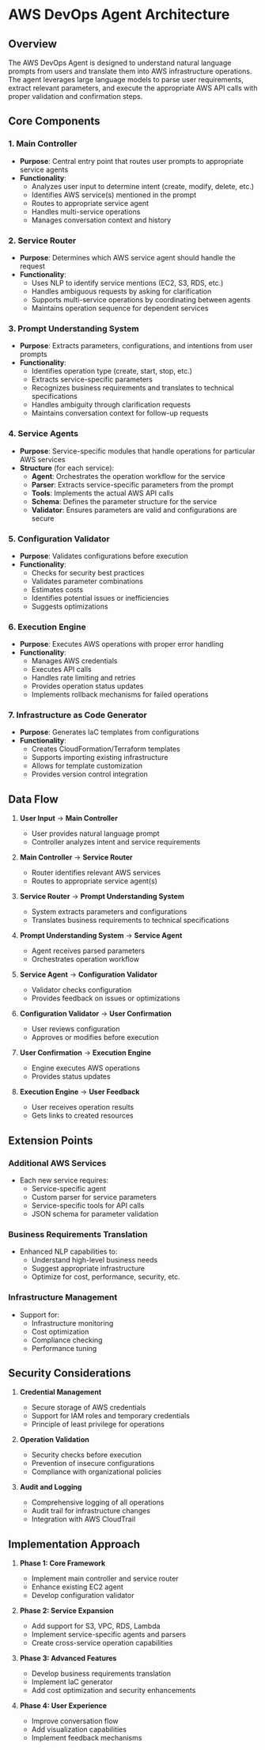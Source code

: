 # AWS DevOps Agent Architecture

## Overview
The AWS DevOps Agent is designed to understand natural language prompts from users and translate them into AWS infrastructure operations. The agent leverages large language models to parse user requirements, extract relevant parameters, and execute the appropriate AWS API calls with proper validation and confirmation steps.

## Core Components

### 1. Main Controller
- **Purpose**: Central entry point that routes user prompts to appropriate service agents
- **Functionality**:
  - Analyzes user input to determine intent (create, modify, delete, etc.)
  - Identifies AWS service(s) mentioned in the prompt
  - Routes to appropriate service agent
  - Handles multi-service operations
  - Manages conversation context and history

### 2. Service Router
- **Purpose**: Determines which AWS service agent should handle the request
- **Functionality**:
  - Uses NLP to identify service mentions (EC2, S3, RDS, etc.)
  - Handles ambiguous requests by asking for clarification
  - Supports multi-service operations by coordinating between agents
  - Maintains operation sequence for dependent services

### 3. Prompt Understanding System
- **Purpose**: Extracts parameters, configurations, and intentions from user prompts
- **Functionality**:
  - Identifies operation type (create, start, stop, etc.)
  - Extracts service-specific parameters
  - Recognizes business requirements and translates to technical specifications
  - Handles ambiguity through clarification requests
  - Maintains conversation context for follow-up requests

### 4. Service Agents
- **Purpose**: Service-specific modules that handle operations for particular AWS services
- **Structure** (for each service):
  - **Agent**: Orchestrates the operation workflow for the service
  - **Parser**: Extracts service-specific parameters from the prompt
  - **Tools**: Implements the actual AWS API calls
  - **Schema**: Defines the parameter structure for the service
  - **Validator**: Ensures parameters are valid and configurations are secure

### 5. Configuration Validator
- **Purpose**: Validates configurations before execution
- **Functionality**:
  - Checks for security best practices
  - Validates parameter combinations
  - Estimates costs
  - Identifies potential issues or inefficiencies
  - Suggests optimizations

### 6. Execution Engine
- **Purpose**: Executes AWS operations with proper error handling
- **Functionality**:
  - Manages AWS credentials
  - Executes API calls
  - Handles rate limiting and retries
  - Provides operation status updates
  - Implements rollback mechanisms for failed operations

### 7. Infrastructure as Code Generator
- **Purpose**: Generates IaC templates from configurations
- **Functionality**:
  - Creates CloudFormation/Terraform templates
  - Supports importing existing infrastructure
  - Allows for template customization
  - Provides version control integration

## Data Flow

1. **User Input** → **Main Controller**
   - User provides natural language prompt
   - Controller analyzes intent and service requirements

2. **Main Controller** → **Service Router**
   - Router identifies relevant AWS services
   - Routes to appropriate service agent(s)

3. **Service Router** → **Prompt Understanding System**
   - System extracts parameters and configurations
   - Translates business requirements to technical specifications

4. **Prompt Understanding System** → **Service Agent**
   - Agent receives parsed parameters
   - Orchestrates operation workflow

5. **Service Agent** → **Configuration Validator**
   - Validator checks configuration
   - Provides feedback on issues or optimizations

6. **Configuration Validator** → **User Confirmation**
   - User reviews configuration
   - Approves or modifies before execution

7. **User Confirmation** → **Execution Engine**
   - Engine executes AWS operations
   - Provides status updates

8. **Execution Engine** → **User Feedback**
   - User receives operation results
   - Gets links to created resources

## Extension Points

### Additional AWS Services
- Each new service requires:
  - Service-specific agent
  - Custom parser for service parameters
  - Service-specific tools for API calls
  - JSON schema for parameter validation

### Business Requirements Translation
- Enhanced NLP capabilities to:
  - Understand high-level business needs
  - Suggest appropriate infrastructure
  - Optimize for cost, performance, security, etc.

### Infrastructure Management
- Support for:
  - Infrastructure monitoring
  - Cost optimization
  - Compliance checking
  - Performance tuning

## Security Considerations

1. **Credential Management**
   - Secure storage of AWS credentials
   - Support for IAM roles and temporary credentials
   - Principle of least privilege for operations

2. **Operation Validation**
   - Security checks before execution
   - Prevention of insecure configurations
   - Compliance with organizational policies

3. **Audit and Logging**
   - Comprehensive logging of all operations
   - Audit trail for infrastructure changes
   - Integration with AWS CloudTrail

## Implementation Approach

1. **Phase 1: Core Framework**
   - Implement main controller and service router
   - Enhance existing EC2 agent
   - Develop configuration validator

2. **Phase 2: Service Expansion**
   - Add support for S3, VPC, RDS, Lambda
   - Implement service-specific agents and parsers
   - Create cross-service operation capabilities

3. **Phase 3: Advanced Features**
   - Develop business requirements translation
   - Implement IaC generator
   - Add cost optimization and security enhancements

4. **Phase 4: User Experience**
   - Improve conversation flow
   - Add visualization capabilities
   - Implement feedback mechanisms
